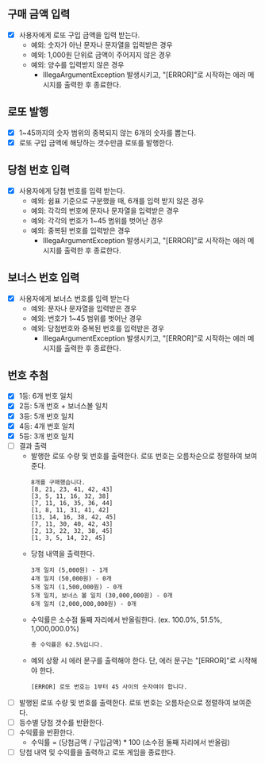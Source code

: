 ## 구매 금액 입력
- [x] 사용자에게 로또 구입 금액을 입력 받는다.
  - 예외: 숫자가 아닌 문자나 문자열을 입력받은 경우
  - 예외: 1,000원 단위로 금액이 주어지지 않은 경우
  - 예외: 양수를 입력받지 않은 경우
    - IllegaArgumentException 발생시키고, "[ERROR]"로 시작하는 에러 메시지를 출력한 후 종료한다.

## 로또 발행
- [x] 1~45까지의 숫자 범위의 중복되지 않는 6개의 숫자를 뽑는다.
- [x] 로또 구입 금액에 해당하는 갯수만큼 로또를 발행한다.

## 당첨 번호 입력
- [x] 사용자에게 당첨 번호를 입력 받는다.
  - 예외: 쉼표 기준으로 구분했을 때, 6개를 입력 받지 않은 경우
  - 예외: 각각의 번호에 문자나 문자열을 입력받은 경우
  - 예외: 각각의 번호가 1~45 범위를 벗어난 경우
  - 예외: 중복된 번호를 입력받은 경우
    - IllegaArgumentException 발생시키고, "[ERROR]"로 시작하는 에러 메시지를 출력한 후 종료한다.
## 보너스 번호 입력
- [x] 사용자에게 보너스 번호를 입력 받는다
  - 예외: 문자나 문자열을 입력받은 경우
  - 예외: 번호가 1~45 범위를 벗어난 경우
  - 예외: 당첨번호와 중복된 번호를 입력받은 경우
    - IllegaArgumentException 발생시키고, "[ERROR]"로 시작하는 에러 메시지를 출력한 후 종료한다.

## 번호 추첨
- [x] 1등: 6개 번호 일치
- [x] 2등: 5개 번호 + 보너스볼 일치 
- [x] 3등: 5개 번호 일치
- [x] 4등: 4개 번호 일치
- [x] 5등: 3개 번호 일치
- [ ] 결과 출력
  - 발행한 로또 수량 및 번호를 출력한다. 로또 번호는 오름차순으로 정렬하여 보여준다.
    ```
    8개를 구매했습니다.
    [8, 21, 23, 41, 42, 43]
    [3, 5, 11, 16, 32, 38]
    [7, 11, 16, 35, 36, 44]
    [1, 8, 11, 31, 41, 42]
    [13, 14, 16, 38, 42, 45]
    [7, 11, 30, 40, 42, 43]
    [2, 13, 22, 32, 38, 45]
    [1, 3, 5, 14, 22, 45]
    ```
  - 당첨 내역을 출력한다.
    ```
    3개 일치 (5,000원) - 1개
    4개 일치 (50,000원) - 0개
    5개 일치 (1,500,000원) - 0개
    5개 일치, 보너스 볼 일치 (30,000,000원) - 0개
    6개 일치 (2,000,000,000원) - 0개
    ```
  - 수익률은 소수점 둘째 자리에서 반올림한다. (ex. 100.0%, 51.5%, 1,000,000.0%)
    ```
    총 수익률은 62.5%입니다.
    ```
  - 예외 상황 시 에러 문구를 출력해야 한다. 단, 에러 문구는 "[ERROR]"로 시작해야 한다.
    ```
    [ERROR] 로또 번호는 1부터 45 사이의 숫자여야 합니다.
    ```
- [ ] 발행된 로또 수량 및 번호를 출력한다. 로또 번호는 오름차순으로 정렬하여 보여준다. 
- [ ] 등수별 당첨 갯수를 반환한다.
- [ ] 수익률을 반환한다.
  - 수익률 = (당첨금액 / 구입금액) * 100 (소수점 둘째 자리에서 반올림)
- [ ] 당첨 내역 및 수익률을 출력하고 로또 게임을 종료한다.  